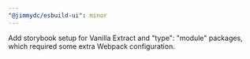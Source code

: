 ```yaml
---
"@jimmydc/esbuild-ui": minor
---
```


Add storybook setup for Vanilla Extract and "type": "module" packages, which required some extra Webpack configuration.
